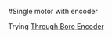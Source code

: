 #Single motor with encoder

Trying [Through Bore Encoder](https://docs.revrobotics.com/through-bore-encoder/)
